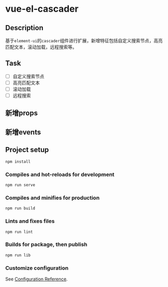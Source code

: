 <!--
 * @Description:
 * @version:
 * @Author: Murphy
 * @Date: 2024-10-10 16:14:59
 * @LastEditTime: 2024-10-10 17:43:03
-->
# vue-el-cascader
## Description
基于`element-ui`的`cascader`组件进行扩展，新增特征包括自定义搜索节点，高亮匹配文本，滚动加载，远程搜索等。

## Task
- [ ] 自定义搜索节点
- [ ] 高亮匹配文本
- [ ] 滚动加载
- [ ] 远程搜索

## 新增props

## 新增events

## Project setup
```
npm install
```

### Compiles and hot-reloads for development
```
npm run serve
```

### Compiles and minifies for production
```
npm run build
```

### Lints and fixes files
```
npm run lint
```

### Builds for package, then publish
```
npm run lib
```
### Customize configuration
See [Configuration Reference](https://cli.vuejs.org/config/).
